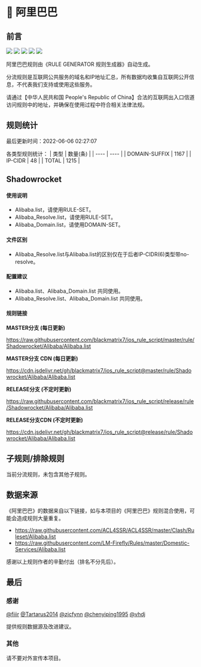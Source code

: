 # 🧸 阿里巴巴

## 前言

![](https://shields.io/badge/-移除重复规则-ff69b4) ![](https://shields.io/badge/-DOMAIN与DOMAIN--SUFFIX合并-green) ![](https://shields.io/badge/-DOMAIN--SUFFIX间合并-critical) ![](https://shields.io/badge/-DOMAIN--SUFFIX与DOMAIN--KEYWORD合并-blue) ![](https://shields.io/badge/-IP--CIDR(6)合并-blueviolet) 

阿里巴巴规则由《RULE GENERATOR 规则生成器》自动生成。

分流规则是互联网公共服务的域名和IP地址汇总，所有数据均收集自互联网公开信息，不代表我们支持或使用这些服务。

请通过【中华人民共和国 People's Republic of China】合法的互联网出入口信道访问规则中的地址，并确保在使用过程中符合相关法律法规。

## 规则统计

最后更新时间：2022-06-06 02:27:07

各类型规则统计：
| 类型 | 数量(条)  | 
| ---- | ----  |
| DOMAIN-SUFFIX | 1167  | 
| IP-CIDR | 48  | 
| TOTAL | 1215  | 


## Shadowrocket 

#### 使用说明
- Alibaba.list，请使用RULE-SET。
- Alibaba_Resolve.list，请使用RULE-SET。
- Alibaba_Domain.list，请使用DOMAIN-SET。

#### 文件区别
- Alibaba_Resolve.list与Alibaba.list的区别仅在于后者IP-CIDR(6)类型带no-resolve。

#### 配置建议
- Alibaba.list、Alibaba_Domain.list 共同使用。
- Alibaba_Resolve.list、Alibaba_Domain.list 共同使用。

#### 规则链接
**MASTER分支 (每日更新)**

https://raw.githubusercontent.com/blackmatrix7/ios_rule_script/master/rule/Shadowrocket/Alibaba/Alibaba.list

**MASTER分支 CDN (每日更新)**

https://cdn.jsdelivr.net/gh/blackmatrix7/ios_rule_script@master/rule/Shadowrocket/Alibaba/Alibaba.list

**RELEASE分支 (不定时更新)**

https://raw.githubusercontent.com/blackmatrix7/ios_rule_script/release/rule/Shadowrocket/Alibaba/Alibaba.list

**RELEASE分支CDN (不定时更新)**

https://cdn.jsdelivr.net/gh/blackmatrix7/ios_rule_script@release/rule/Shadowrocket/Alibaba/Alibaba.list

## 子规则/排除规则


当前分流规则，未包含其他子规则。

## 数据来源

《阿里巴巴》的数据来自以下链接，如与本项目的《阿里巴巴》规则混合使用，可能会造成规则大量重复。

- https://raw.githubusercontent.com/ACL4SSR/ACL4SSR/master/Clash/Ruleset/Alibaba.list
- https://raw.githubusercontent.com/LM-Firefly/Rules/master/Domestic-Services/Alibaba.list


感谢以上规则作者的辛勤付出（排名不分先后）。

## 最后

### 感谢

[@fiiir](https://github.com/fiiir) [@Tartarus2014](https://github.com/Tartarus2014) [@zjcfynn](https://github.com/zjcfynn) [@chenyiping1995](https://github.com/chenyiping1995) [@vhdj](https://github.com/vhdj)

提供规则数据源及改进建议。

### 其他

请不要对外宣传本项目。